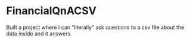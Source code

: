 # FinancialQnACSV
Built a project where I can "literally" ask questions to a csv file about the data inside and it answers.
